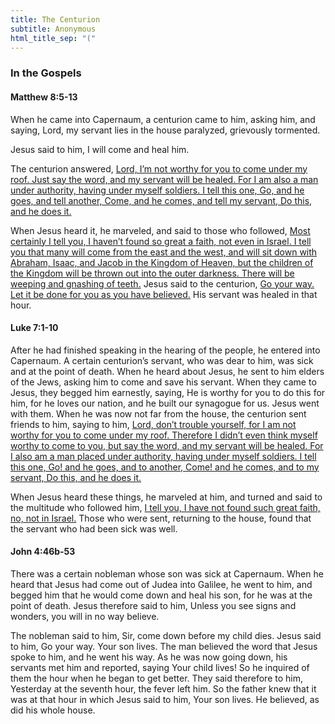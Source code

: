 ```yaml
---
title: The Centurion
subtitle: Anonymous
html_title_sep: "("
---
```


### In the Gospels

#### Matthew 8:5-13

When he came into Capernaum, a centurion came to him, asking him, and saying,
Lord, my servant lies in the house paralyzed, grievously tormented.

Jesus said to him, I will come and heal him.

The centurion answered, <u class="blue">Lord, I’m not worthy for you to come
under my roof. Just say the word, and my servant will be healed. For I am also
a man under authority, having under myself soldiers. I tell this one, Go, and
he goes, and tell another, Come, and he comes, and tell my servant, Do this,
and he does it.</u>

When Jesus heard it, he marveled, and said to those who followed, <u>Most
certainly I tell you, I haven’t found so great a faith, not even in Israel. I
tell you that many will come from the east and the west, and will sit down with
Abraham, Isaac, and Jacob in the Kingdom of Heaven, but the children of the
Kingdom will be thrown out into the outer darkness. There will be weeping and
gnashing of teeth.</u> Jesus said to the centurion, <u>Go your way. Let it be
done for you as you have believed.</u> His servant was healed in that hour.

#### Luke 7:1-10

After he had finished speaking in the hearing of the people, he entered into
Capernaum. A certain centurion’s servant, who was dear to him, was sick and at
the point of death. When he heard about Jesus, he sent to him elders of the
Jews, asking him to come and save his servant. When they came to Jesus, they
begged him earnestly, saying, He is worthy for you to do this for him, for he
loves our nation, and he built our synagogue for us. Jesus went with them. When
he was now not far from the house, the centurion sent friends to him, saying to
him, <u class="blue">Lord, don’t trouble yourself, for I am not worthy for you
to come under my roof. Therefore I didn’t even think myself worthy to come to
you, but say the word, and my servant will be healed. For I also am a man
placed under authority, having under myself soldiers. I tell this one, Go! and
he goes, and to another, Come! and he comes, and to my servant, Do this, and he
does it.</u>

When Jesus heard these things, he marveled at him, and turned and said to the
multitude who followed him, <u>I tell you, I have not found such great faith,
no, not in Israel.</u> Those who were sent, returning to the house, found that
the servant who had been sick was well.

#### John 4:46b-53

There was a certain nobleman whose son was sick at Capernaum. When he heard
that Jesus had come out of Judea into Galilee, he went to him, and begged him
that he would come down and heal his son, for he was at the point of death.
Jesus therefore said to him, Unless you see signs and wonders, you will in no
way believe.

The nobleman said to him, Sir, come down before my child dies. Jesus said to
him, Go your way. Your son lives. The man believed the word that Jesus spoke to
him, and he went his way. As he was now going down, his servants met him and
reported, saying Your child lives! So he inquired of them the hour when he
began to get better. They said therefore to him, Yesterday at the seventh hour,
the fever left him. So the father knew that it was at that hour in which Jesus
said to him, Your son lives. He believed, as did his whole house.
